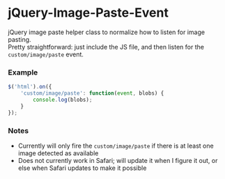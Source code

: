 # jQuery-Image-Paste-Event
jQuery image paste helper class to normalize how to listen for image pasting.  
Pretty straightforward: just include the JS file, and then listen for the `custom/image/paste` event.

### Example
``` javascript
$('html').on({
    'custom/image/paste': function(event, blobs) {
        console.log(blobs);
    }
});
```

### Notes
- Currently will only fire the `custom/image/paste` if there is at least one image detected as available
- Does not currently work in Safari; will update it when I figure it out, or else when Safari updates to make it possible
